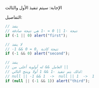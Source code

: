 الإجابة: سيتم تنفيذ الأول والثالث

التفاصيل:

```js run
// ينفذ
// نتيجة -1 || 0 = -1 هي نتيجة صادقة
if (-1 || 0) alert("first");

// لا ينفذ
// -1 && 0 = 0, نتيجة كاذبة
if (-1 && 0) alert("second");

// ينفذ
// العامل && له أولوية أعلى من ||
// لذلك يتم تنفيذ -1 && 1 أولا وينتج التالي:
// null || -1 && 1  ->  null || 1  ->  1
if (null || (-1 && 1)) alert("third");
```
